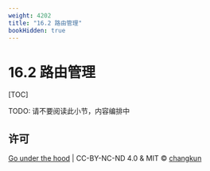 ```yaml
---
weight: 4202
title: "16.2 路由管理"
bookHidden: true
---
```


# 16.2 路由管理

[TOC]

TODO: 请不要阅读此小节，内容编排中


## 许可

[Go under the hood](https://github.com/changkun/go-under-the-hood) | CC-BY-NC-ND 4.0 & MIT &copy; [changkun](https://changkun.de)
